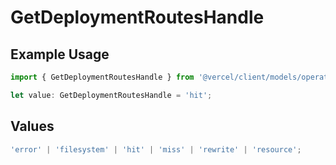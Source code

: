 # GetDeploymentRoutesHandle

## Example Usage

```typescript
import { GetDeploymentRoutesHandle } from '@vercel/client/models/operations';

let value: GetDeploymentRoutesHandle = 'hit';
```

## Values

```typescript
'error' | 'filesystem' | 'hit' | 'miss' | 'rewrite' | 'resource';
```
